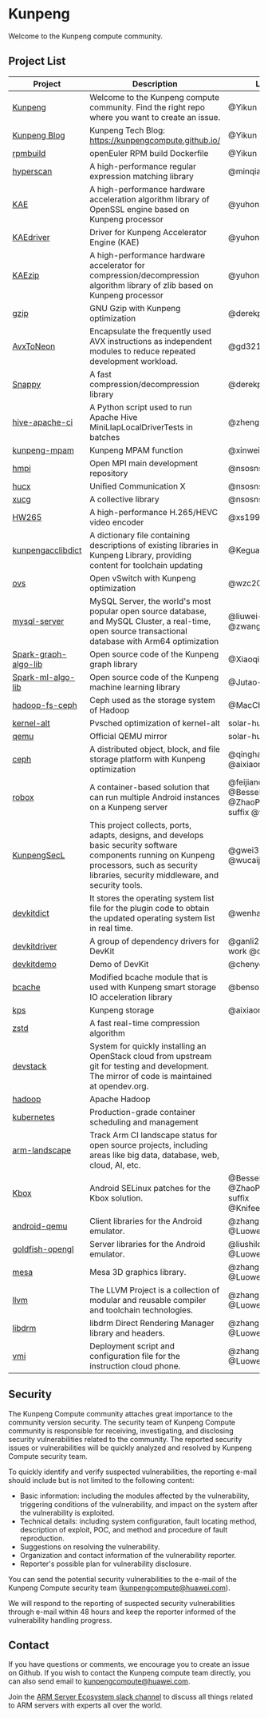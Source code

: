 # Kunpeng
Welcome to the Kunpeng compute community.

## Project List

| Project | Description | Liaison |
| --- | --- | --- |
| [Kunpeng](https://github.com/kunpengcompute/Kunpeng) | Welcome to the Kunpeng compute community. Find the right repo where you want to create an issue. | @Yikun |
| [Kunpeng Blog](kunpengcompute.github.io) | Kunpeng Tech Blog: https://kunpengcompute.github.io/ | @Yikun |
| [rpmbuild](https://github.com/kunpengcompute/rpmbuild) | openEuler RPM build Dockerfile | @Yikun |
| [hyperscan](https://github.com/kunpengcompute/hyperscan) | A high-performance regular expression matching library | @minqian |
| [KAE](https://github.com/kunpengcompute/KAE) | A high-performance hardware acceleration algorithm library of OpenSSL engine based on Kunpeng processor | @yuhongxiao123456 |
| [KAEdriver](https://github.com/kunpengcompute/KAEdriver) | Driver for Kunpeng Accelerator Engine (KAE) | @yuhongxiao123456 |
| [KAEzip](https://github.com/kunpengcompute/KAEzip) | A high-performance hardware accelerator for compression/decompression algorithm library of zlib based on Kunpeng processor | @yuhongxiao123456 |
| [gzip](https://github.com/kunpengcompute/gzip) | GNU Gzip with Kunpeng optimization | @derekpush |
| [AvxToNeon](https://github.com/kunpengcompute/AvxToNeon) | Encapsulate the frequently used AVX instructions as independent modules to reduce repeated development workload. | @gd321 |
| [Snappy](https://github.com/kunpengcompute/Snappy) | A fast compression/decompression library | @derekpush |
| [hive-apache-ci](https://github.com/kunpengcompute/hive-apache-ci) | A Python script used to run Apache Hive MiniLlapLocalDriverTests in batches | @zhengzhenyu |
| [kunpeng-mpam](https://github.com/kunpengcompute/kunpeng-mpam) | Kunpeng MPAM function | @xinweikong |
| [hmpi](https://github.com/kunpengcompute/hmpi) | Open MPI main development repository | @nsosnsos |
| [hucx](https://github.com/kunpengcompute/hucx) | Unified Communication X | @nsosnsos |
| [xucg](https://github.com/kunpengcompute/xucg) | A collective library | @nsosnsos |
| [HW265](https://github.com/kunpengcompute/HW265) | A high-performance H.265/HEVC video encoder | @xs1994-maker |
| [kunpengacclibdict](https://github.com/kunpengcompute/kunpengacclibdict) | A dictionary file containing descriptions of existing libraries in Kunpeng Library, providing content for toolchain updating | @Keguanghao |
| [ovs](https://github.com/kunpengcompute/ovs) | Open vSwitch with Kunpeng optimization | @wzc2018 |
| [mysql-server](https://github.com/kunpengcompute/mysql-server) | MySQL Server, the world's most popular open source database, and MySQL Cluster, a real-time, open source transactional database with Arm64 optimization | @liuwei-ck @zwang28 |
| [Spark-graph-algo-lib](https://github.com/kunpengcompute/Spark-graph-algo-lib) | Open source code of the Kunpeng graph library |@XiaoqiMa |
| [Spark-ml-algo-lib](https://github.com/kunpengcompute/Spark-ml-algo-lib) | Open source code of the Kunpeng machine learning library | @Jutao-liu |
| [hadoop-fs-ceph](https://github.com/kunpengcompute/hadoop-fs-ceph) | Ceph used as the storage system of Hadoop | @MacChen02 |
| [kernel-alt](https://github.com/kunpengcompute/kernel-alt) | Pvsched optimization of kernel-alt | solar-hu |
| [qemu](https://github.com/kunpengcompute/qemu) | Official QEMU mirror | solar-hu |
| [ceph](https://github.com/kunpengcompute/ceph) | A distributed object, block, and file storage platform with Kunpeng optimization | @qinghaixiang @aixiaorenzhe |
| [robox](https://github.com/kunpengcompute/robox) | A container-based solution that can run multiple Android instances on a Kunpeng server | @feijianqiang-wind @Bessel-Native @ZhaoPengyuan-suffix @wanglei0421 |
| [KunpengSecL](https://github.com/kunpengcompute/kunpengsecl) | This project collects, ports, adapts, designs, and develops basic security software components running on Kunpeng processors, such as security libraries, security middleware, and security tools. | @gwei3 @wucaijun2001 |
| [devkitdict](https://github.com/kunpengcompute/devkitdict) | It stores the operating system list file for the plugin code to obtain the updated operating system list in real time. | @wenhao2017 |
| [devkitdriver](https://github.com/kunpengcompute/devkitdriver) | A group of dependency drivers for DevKit | @ganli2015 @yudi-work @chenych27 |
| [devkitdemo](https://github.com/kunpengcompute/devkitdemo) | Demo of DevKit | @chenych27 |
| [bcache](https://github.com/kunpengcompute/bcache) | Modified bcache module that is used with Kunpeng smart storage IO acceleration library | @bensongchao1989 |
| [kps](https://github.com/kunpengcompute/kps) | Kunpeng storage | @aixiaorenzhe |
| [zstd](https://github.com/kunpengcompute/zstd) | A fast real-time compression algorithm |  |
| [devstack](https://github.com/kunpengcompute/devstack) | System for quickly installing an OpenStack cloud from upstream git for testing and development. The mirror of code is maintained at opendev.org. |  |
| [hadoop](https://github.com/kunpengcompute/hadoop) | Apache Hadoop |  |
| [kubernetes](https://github.com/kunpengcompute/kubernetes) | Production-grade container scheduling and management |  |
| [arm-landscape](https://github.com/kunpengcompute/arm-landscape) | Track Arm CI landscape status for open source projects, including areas like big data, database, web, cloud, AI, etc. |  |
| [Kbox](https://github.com/kunpengcompute/Kbox) | Android SELinux patches for the Kbox solution. | @Bessel-Native @ZhaoPengyuan-suffix @KnifeeOneOne |
| [android-qemu](https://github.com/kunpengcompute/android-qemu) | Client libraries for the Android emulator. | @zhanghuaping-1 @Luowentong |
| [goldfish-opengl](https://github.com/kunpengcompute/goldfish-opengl) | Server libraries for the Android emulator. | @liushilong1991 @Luowentong |
| [mesa](https://github.com/kunpengcompute/mesa) | Mesa 3D graphics library. | @zhanghuaping-1 @Luowentong |
| [llvm](https://github.com/kunpengcompute/llvm) | The LLVM Project is a collection of modular and reusable compiler and toolchain technologies. | @zhanghuaping-1 @Luowentong |
| [libdrm](https://github.com/kunpengcompute/libdrm) | libdrm Direct Rendering Manager library and headers. | @zhanghuaping-1 @Luowentong |
| [vmi](https://github.com/kunpengcompute/vmi) | Deployment script and configuration file for the instruction cloud phone. | @zhanghuaping-1 @Luowentong |

## Security
The Kunpeng Compute community attaches great importance to the community version security. The security team of Kunpeng Compute community is responsible for receiving, investigating, and disclosing security vulnerabilities related to the community. The reported security issues or vulnerabilities will be quickly analyzed and resolved by Kunpeng Compute security team.

To quickly identify and verify suspected vulnerabilities, the reporting e-mail should include but is not limited to the following content:

- Basic information: including the modules affected by the vulnerability, triggering conditions of the vulnerability, and impact on the system after the vulnerability is exploited.
- Technical details: including system configuration, fault locating method, description of exploit, POC, and method and procedure of fault reproduction.
- Suggestions on resolving the vulnerability.
- Organization and contact information of the vulnerability reporter.
- Reporter's possible plan for vulnerability disclosure.

You can send the potential security vulnerabilities to the e-mail of the Kunpeng Compute security team (kunpengcompute@huawei.com).

We will respond to the reporting of suspected security vulnerabilities through e-mail within 48 hours and keep the reporter informed of the vulnerability handling progress.

## Contact
If you have questions or comments, we encourage you to create an issue on Github. If you wish to contact the Kunpeng compute team directly, you can also send email to kunpengcompute@huawei.com.

Join the [ARM Server Ecosystem slack channel](https://join.slack.com/t/armserverecosystem/shared_invite/enQtOTE0MDMxOTc0MTY0LTBiMTdkZWFhMjZmYzI2ZWVmYWUxMTU1YTcxY2NlZWViOGM5YTY4YzkwZDU3M2ZiZWUxMDQzMmU0NGY5YmFiYWY) to discuss all things related to ARM servers with experts all over the world.
